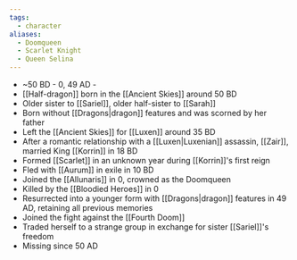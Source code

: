 ```yaml
---
tags:
  - character
aliases:
  - Doomqueen
  - Scarlet Knight
  - Queen Selina
---
```

- ~50 BD - 0, 49 AD - 
- [[Half-dragon]] born in the [[Ancient Skies]] around 50 BD
- Older sister to [[Sariel]], older half-sister to [[Sarah]]
- Born without [[Dragons|dragon]] features and was scorned by her father
- Left the [[Ancient Skies]] for [[Luxen]] around 35 BD
- After a romantic relationship with a [[Luxen|Luxenian]] assassin, [[Zair]], married King [[Korrin]] in 18 BD
- Formed [[Scarlet]] in an unknown year during [[Korrin]]'s first reign
- Fled with [[Aurum]] in exile in 10 BD
- Joined the [[Allunaris]] in 0, crowned as the Doomqueen
- Killed by the [[Bloodied Heroes]] in 0
- Resurrected into a younger form with [[Dragons|dragon]] features in 49 AD, retaining all previous memories
- Joined the fight against the [[Fourth Doom]]
- Traded herself to a strange group in exchange for sister [[Sariel]]'s freedom
- Missing since 50 AD